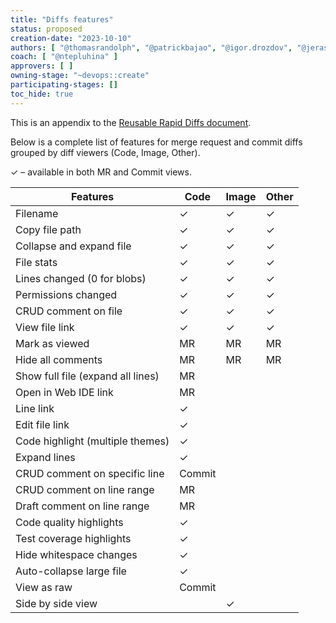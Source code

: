 ```yaml
---
title: "Diffs features"
status: proposed
creation-date: "2023-10-10"
authors: [ "@thomasrandolph", "@patrickbajao", "@igor.drozdov", "@jerasmus", "@iamphill", "@slashmanov", "@psjakubowska" ]
coach: [ "@ntepluhina" ]
approvers: [ ]
owning-stage: "~devops::create"
participating-stages: []
toc_hide: true
---
```


This is an appendix to the [Reusable Rapid Diffs document](index.md).

Below is a complete list of features for merge request and commit diffs grouped by diff viewers (Code, Image, Other).

✓ – available in both MR and Commit views.

| Features                          | Code   | Image | Other |
|-----------------------------------|--------|-------|-------|
| Filename                          | ✓      | ✓     | ✓     |
| Copy file path                    | ✓      | ✓     | ✓     |
| Collapse and expand file          | ✓      | ✓     | ✓     |
| File stats                        | ✓      | ✓     | ✓     |
| Lines changed (0 for blobs)       | ✓      | ✓     | ✓     |
| Permissions changed               | ✓      | ✓     | ✓     |
| CRUD comment on file              | ✓      | ✓     | ✓     |
| View file link                    | ✓      | ✓     | ✓     |
| Mark as viewed                    | MR     | MR    | MR    |
| Hide all comments                 | MR     | MR    | MR    |
| Show full file (expand all lines) | MR     |       |       |
| Open in Web IDE link              | MR     |       |       |
| Line link                         | ✓      |       |       |
| Edit file link                    | ✓      |       |       |
| Code highlight (multiple themes)  | ✓      |       |       |
| Expand lines                      | ✓      |       |       |
| CRUD comment on specific line     | Commit      |       |       |
| CRUD comment on line range        | MR      |       |       |
| Draft comment on line range       | MR      |       |       |
| Code quality highlights           | ✓      |       |       |
| Test coverage highlights          | ✓      |       |       |
| Hide whitespace changes           | ✓      |       |       |
| Auto-collapse large file          | ✓      |       |       |
| View as raw                       | Commit |       |       |
| Side by side view                 |        | ✓     |       |
